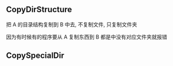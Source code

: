 ## CopyDirStructure
把 A 的目录结构复制到 B 中去, 不复制文件, 只复制文件夹

因为有时候有的程序要从 A 复制东西到 B 都是中没有对应文件夹就报错

## CopySpecialDir